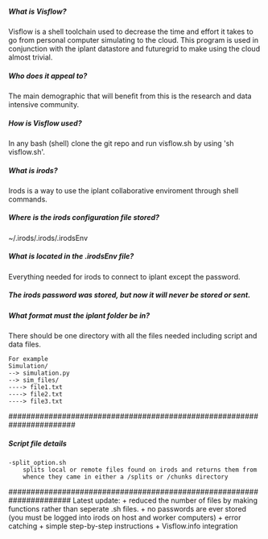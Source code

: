 <h5>What is Visflow?</h5>
	Visflow is a shell toolchain used to decrease the time and effort it takes to go from personal computer 
	simulating to the cloud. This program is used in conjunction with the iplant datastore and futuregrid to 
	make using the cloud almost trivial.
<h5>Who does it appeal to?</h5>
	 The main demographic that will benefit from this is the research and data intensive community.

<h5>How is Visflow used?</h5>
	In any bash (shell) clone the git repo and run visflow.sh by using 'sh visflow.sh'.

<h5>What is irods?</h5>
	Irods is a way to use the iplant collaborative enviroment through shell commands.

<h5>Where is the irods configuration file stored?</h5>
	~/.irods/.irods/.irodsEnv

<h5>What is located in the .irodsEnv file?</h5>
	Everything needed for irods to connect to iplant except the password.

<h5>The irods password was stored, but now it will never be stored or sent.<h5>

<h5>What format must the iplant folder be in?</h5>
	There should be one directory with all the files needed including script and data files.  
	  
	For example  
	Simulation/  
	--> simulation.py
	--> sim_files/
	----> file1.txt
	----> file2.txt
	----> file3.txt


#######################################################################
<h5>Script file details</h5>

	-split_option.sh
		splits local or remote files found on irods and returns them from 	
		whence they came in either a /splits or /chunks directory
	

######################################################################
Latest update:
	+ reduced the number of files by making functions rather than seperate .sh files.
	+ no passwords are ever stored (you must be logged into irods on host and worker computers)
	+ error catching
	+ simple step-by-step instructions
	+ Visflow.info integration
